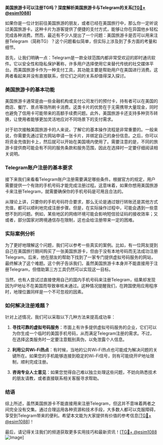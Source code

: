 **美国旅游卡可以注册TG吗？深度解析美国旅游卡与Telegram的关系[[TG💪+ @esim1088](https://t.me/s/esim1088)]**

如果你是一位计划前往美国旅游的朋友，或者已经在美国旅行中，那么你一定听说过美国旅游卡。这种卡片为游客提供了便捷的支付方式，能够让你在异国他乡轻松完成各种消费。然而，最近有不少人提出了一个问题：美国旅游卡是否可以用来注册Telegram（简称TG）？这个问题看似简单，但实际上涉及到了多方面的考量和细节。

首先，让我们明确一点：Telegram是一款全球范围内都非常受欢迎的即时通讯软件。它以安全性和隐私保护著称，许多用户选择使用它来替代传统的社交媒体平台。而美国旅游卡作为一种支付工具，其功能主要是帮助用户在美国进行消费。这两者看起来并没有直接联系，但它们之间的关系却值得深入探讨。

### 美国旅游卡的基本功能

美国旅游卡通常是由一些金融机构或支付公司发行的预付卡，持有者可以在美国的商店、餐厅、景点等场所刷卡消费。这类卡片的优势在于无需携带大量现金，同时也避免了信用卡可能带来的高额手续费问题。此外，美国旅游卡还支持多种货币转换，让使用者能够更加灵活地应对不同场景下的支付需求。

对于初次接触美国旅游卡的人来说，了解它的基本操作流程是非常重要的。一般来说，你需要先通过官方网站申请一张卡片，并绑定自己的身份信息。之后，你可以将资金充值到卡上，然后就可以开始在美国境内使用了。需要注意的是，不同的旅游卡提供商可能会有不同的服务条款和服务范围，因此在选择时一定要仔细阅读相关说明。

### Telegram账户注册的基本要求

接下来我们来看看Telegram账户注册需要满足哪些条件。根据官方的规定，用户需要提供一个有效的手机号码才能完成注册过程。这意味着，如果你想用美国旅游卡来注册Telegram，就需要确保你的手机号码是可用且合法的。

从理论上讲，只要你的手机号码符合要求，那么无论是通过银行转账还是其他方式充值，都可以顺利地完成注册步骤。但是，在实际操作过程中，可能会遇到一些意想不到的问题。例如，某些地区的网络环境可能会影响短信验证码的接收效率；又或者，部分国家对跨境通信存在限制，这也会给注册带来一定的困难。

### 实际案例分析

为了更好地理解这个问题，我们可以参考一些真实的案例。比如，有一位网友提到自己在美国旅行期间购买了一张美国旅游卡，但由于没有本地号码而无法成功注册Telegram。后来，他在朋友的帮助下找到了一家专门提供虚拟号码服务的网站，最终解决了这个难题。这个例子告诉我们，虽然美国旅游卡本身并不能直接用于注册Telegram，但借助第三方工具仍然可以实现这一目标。

当然，也有人尝试过直接使用自己的国内手机号码来注册Telegram，结果却发现因为IP地址不在美国而导致审核未通过。这种情况提醒我们，在跨国使用应用程序时，地理位置同样是一个不可忽视的因素。

### 如何解决注册难题？

针对上述情况，我们可以采取以下几种方法来提高成功率：

1. **寻找可靠的虚拟号码服务**：市面上有许多提供虚拟号码服务的企业，它们可以为你生成一个临时的美国手机号码，从而满足Telegram注册的需求。不过，在选择这类服务时一定要注意甄别真伪，以免泄露个人信息。

2. **利用公共Wi-Fi热点**：有时候，当地的公共Wi-Fi热点也可能成为解决问题的关键所在。如果您的手机能够连接到稳定的Wi-Fi信号，则有可能绕开IP地址限制，顺利完成注册。

3. **咨询专业人士意见**：如果您觉得自己难以独立处理这些问题，不妨向熟悉技术的朋友请教，或者直接联系相关客服寻求帮助。

### 结语

综上所述，虽然美国旅游卡不能直接用来注册Telegram，但这并不意味着两者之间完全没有交集。通过合理运用各种资源和技术手段，大多数人都可以克服障碍，享受到Telegram带来的便利。希望本文能为大家提供有价值的参考信息[[TG💪+ @esim1088](https://t.me/s/esim1088)]！

最后，请记得关注我们的频道获取更多实用技巧和最新资讯！[[TG💪+ @esim1088](https://t.me/s/esim1088) ![Image](https://i.postimg.cc/4NQfJmqS/Snipaste-2025-05-13-00-14-12.png)]